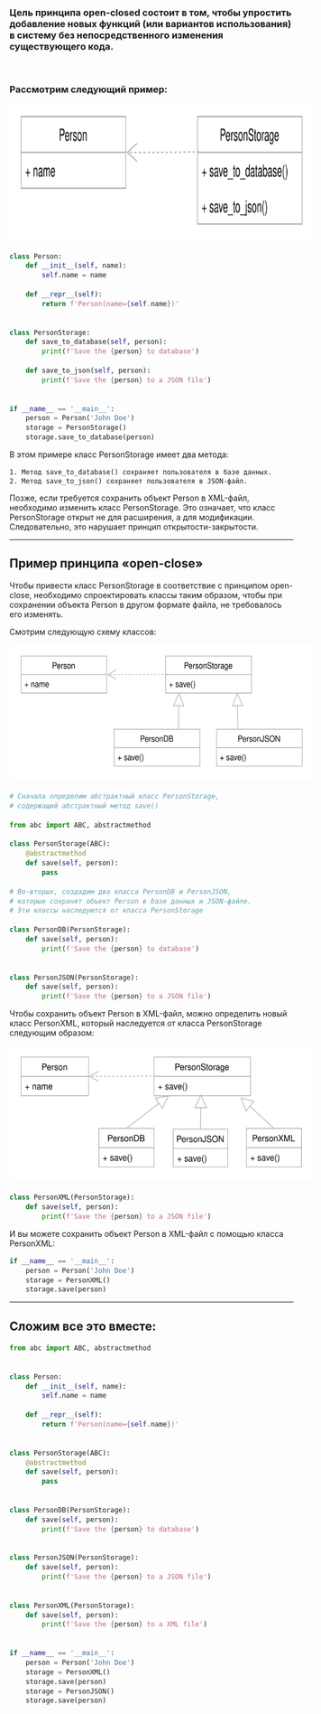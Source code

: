 ### Цель принципа open-closed состоит в том, чтобы упростить добавление новых функций (или вариантов использования) в систему без непосредственного изменения существующего кода.

<br>

### Рассмотрим следующий пример:

<div class="wrapper">
    <img 
        class="open_close" 
        src="../../../src/img/principles/SOLID/Open_closed_principle.svg">
    </img>
</div>

```python
class Person:
    def __init__(self, name):
        self.name = name
    
    def __repr__(self):
        return f'Person(name={self.name})'


class PersonStorage:
    def save_to_database(self, person):
        print(f'Save the {person} to database')

    def save_to_json(self, person):
        print(f'Save the {person} to a JSON file')


if __name__ == '__main__':
    person = Person('John Doe')
    storage = PersonStorage()
    storage.save_to_database(person)
```

В этом примере класс PersonStorage имеет два метода:

    1. Метод save_to_database() сохраняет пользователя в базе данных.
    2. Метод save_to_json() сохраняет пользователя в JSON-файл.

Позже, если требуется сохранить объект Person в XML-файл, необходимо
изменить класс PersonStorage. Это означает, что класс PersonStorage 
открыт не для расширения, а для модификации. Следовательно, это нарушает
принцип открытости-закрытости.

---
## Пример принципа «open-close»

Чтобы привести класс PersonStorage в соответствие с принципом open-close, необходимо спроектировать классы таким образом, чтобы при сохранении
объекта Person в другом формате файла, не требовалось его изменять.

Смотрим следующую схему классов:

<div class="wrapper">
    <img
        class="open_close" 
        src="../../../src/img/principles/SOLID/Open_closed_principle2.svg">
    </img>
</div>


```python
# Сначала определим абстрактный класс PersonStorage,
# содержащий абстрактный метод save()

from abc import ABC, abstractmethod

class PersonStorage(ABC):
    @abstractmethod
    def save(self, person):
        pass

# Во-вторых, создадим два класса PersonDB и PersonJSON,
# которые сохранят объект Person в базе данных и JSON-файле.
# Эти классы наследуются от класса PersonStorage

class PersonDB(PersonStorage):
    def save(self, person):
        print(f'Save the {person} to database')


class PersonJSON(PersonStorage):
    def save(self, person):
        print(f'Save the {person} to a JSON file')
```

Чтобы сохранить объект Person в XML-файл, можно определить новый класс
PersonXML, который наследуется от класса PersonStorage следующим образом:

<div class="wrapper">
    <img
        class="open_close" 
        src="../../../src/img/principles/SOLID/Open_closed_principle3.svg">
    </img>
</div>

```python
class PersonXML(PersonStorage):
    def save(self, person):
        print(f'Save the {person} to a JSON file')
```

И вы можете сохранить объект Person в XML-файл с помощью класса PersonXML:

```python
if __name__ == '__main__':
    person = Person('John Doe')
    storage = PersonXML()
    storage.save(person)
```

---

## Сложим все это вместе:

```python
from abc import ABC, abstractmethod


class Person:
    def __init__(self, name):
        self.name = name
    
    def __repr__(self):
        return f'Person(name={self.name})'


class PersonStorage(ABC):
    @abstractmethod
    def save(self, person):
        pass


class PersonDB(PersonStorage):
    def save(self, person):
        print(f'Save the {person} to database')


class PersonJSON(PersonStorage):
    def save(self, person):
        print(f'Save the {person} to a JSON file')


class PersonXML(PersonStorage):
    def save(self, person):
        print(f'Save the {person} to a XML file')


if __name__ == '__main__':
    person = Person('John Doe')
    storage = PersonXML()
    storage.save(person)
    storage = PersonJSON()
    storage.save(person)
```




<style>
.wrapper {
    display: flex;
    padding: 20px;
    width: 500px;
    height: 200px;
    margin-bottom: 20px;
    background-color: white;
}

.open_close {
    background-color: white

}
</style>